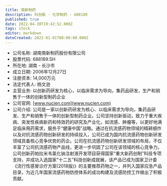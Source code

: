 ```yaml
---
title: 南新制药
description: 科创板 - 化学制药 - 688189
published: true
date: 2022-04-30T19:42:52.000Z
tags: stock
editor: markdown
dateCreated: 2022-01-01T00:00:00.000Z
---
```


- 公司名称: 湖南南新制药股份有限公司
- 股票代码: 688189.SH
- 所在地: 湖南 - 长沙市
- 成立日期: 2006年12月27日
- 注册资本: 14,000万元
- 法定代表人: 杨文逊
- 主营业务: 以创新药研发为核心，以临床需求为导向，集药品研发，生产和销售于一体的创新型制药企业
- 公司官网: [www.nucien.com](www.nucien.com)
- 公司介绍: 公司是一家以创新药研发为核心、以临床需求为导向，集药品研发、生产和销售于一体的创新型制药企业。公司坚持创新驱动，致力于重大疾病、突发性疾病新药和特效药的研究及产业化，如流感、肿瘤等，以更好地满足临床用药需求，服务于“健康中国”战略。通过在抗流感药物领域的精耕细作以及对抗流感药物创新研发的持续投入，公司已成为国内抗流感药物创新研发领域具备核心竞争优势的药企。公司在抗流感药物创新研发领域的布局，不仅丰富了公司抗流感药物产品线，更进一步巩固了公司在该领域的核心竞争力。公司创新药帕拉米韦氯化钠注射液开发项目获得国家“重大新药创制”科技专项支持，并成功入选国家“十二五”科技创新成就展，该产品已成为国家卫计委《流行性感冒诊疗方案(2018版)》的主要推荐药物之一，并列入国家应急产品目录，为近几年国家流感药物防控体系的成功构建及流感防控工作做出了积极贡献。


